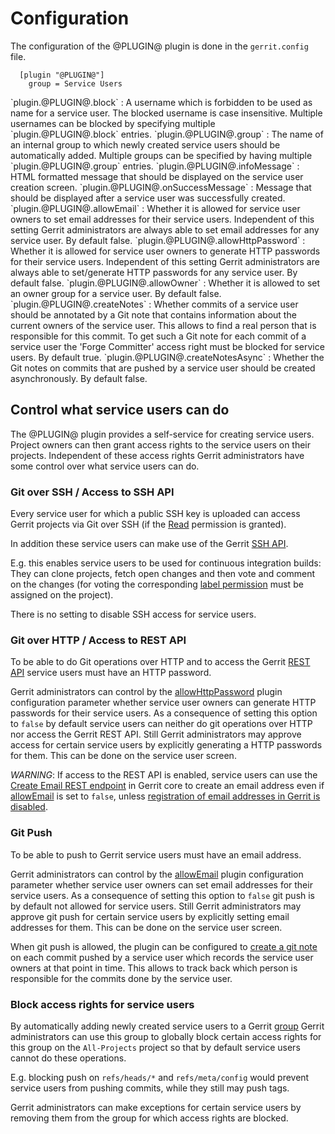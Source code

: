 Configuration
=============

The configuration of the @PLUGIN@ plugin is done in the `gerrit.config`
file.

```
  [plugin "@PLUGIN@"]
    group = Service Users
```

<a id="block">
`plugin.@PLUGIN@.block`
:	A username which is forbidden to be used as name for a service
	user. The blocked username is case insensitive. Multiple
	usernames can be blocked by specifying multiple
	`plugin.@PLUGIN@.block` entries.

<a id="group">
`plugin.@PLUGIN@.group`
:	The name of an internal group to which newly created service users
	should be automatically added. Multiple groups can be specified by
	having multiple `plugin.@PLUGIN@.group` entries.

<a id="infoMessage">
`plugin.@PLUGIN@.infoMessage`
:	HTML formatted message that should be displayed on the service user
	creation screen.

<a id="onSuccessMessage">
`plugin.@PLUGIN@.onSuccessMessage`
:	Message that should be displayed after a service user was
  successfully created.

<a id="allowEmail">
`plugin.@PLUGIN@.allowEmail`
:	Whether it is allowed for service user owners to set email
	addresses for their service users. Independent of this setting
	Gerrit administrators are always able to set email addresses for
	any service user.
	By default false.

<a id="allowHttpPassword">
`plugin.@PLUGIN@.allowHttpPassword`
:	Whether it is allowed for service user owners to generate HTTP
    passwords for their service users. Independent of this setting
    Gerrit administrators are always able to set/generate HTTP
    passwords for any service user.
    By default false.

<a id="allowOwner">
`plugin.@PLUGIN@.allowOwner`
:	Whether it is allowed to set an owner group for a service user.
	By default false.

<a id="createNotes">
`plugin.@PLUGIN@.createNotes`
:	Whether commits of a service user should be annotated by a Git note
	that contains information about the current owners of the service
	user. This allows to find a real person that is responsible for
	this commit. To get such a Git note for each commit of a service
	user the 'Forge Committer' access right must be blocked for service
	users. By default true.

<a id="createNotes">
`plugin.@PLUGIN@.createNotesAsync`
:	Whether the Git notes on commits that are pushed by a service user
	should be created asynchronously. By default false.

Control what service users can do
---------------------------------

The @PLUGIN@ plugin provides a self-service for creating service users.
Project owners can then grant access rights to the service users on
their projects. Independent of these access rights Gerrit
administrators have some control over what service users can do.

### Git over SSH / Access to SSH API

Every service user for which a public SSH key is uploaded can access
Gerrit projects via Git over SSH (if the
[Read](access-control.md#category_read) permission is granted).

In addition these service users can make use of the Gerrit
[SSH API](cmd-index.md#user_commands).

E.g. this enables service users to be used for continuous integration
builds: They can clone projects, fetch open changes and then vote and
comment on the changes (for voting the corresponding
[label permission](access-control.md#category_review_labels) must be
assigned on the project).

There is no setting to disable SSH access for service users.

### Git over HTTP / Access to REST API

To be able to do Git operations over HTTP and to access the Gerrit
[REST API](rest-api.md) service users must have an HTTP password.

Gerrit administrators can control by the
[allowHttpPassword](#allowHttpPassword) plugin configuration parameter
whether service user owners can generate HTTP passwords for their
service users. As a consequence of setting this option to `false`
by default service users can neither do git operations over HTTP nor
access the Gerrit REST API. Still Gerrit administrators may approve
access for certain service users by explicitly generating a HTTP
passwords for them. This can be done on the service user screen.

*WARNING*: If access to the REST API is enabled, service users can use
the [Create Email REST endpoint](../../../Documentation/rest-api-accounts.html#create-account-email)
in Gerrit core to create an email address even if
[allowEmail](#allowEmail) is set to `false`, unless
[registration of email addresses in Gerrit is disabled](../../../Documentation/config-gerrit.html#sendemail.allowRegisterNewEmail).

### Git Push

To be able to push to Gerrit service users must have an email address.

Gerrit administrators can control by the
[allowEmail](#allowEmail) plugin configuration parameter whether
service user owners can set email addresses for their service
users. As a consequence of setting this option to `false` git push is
by default not allowed for service users. Still Gerrit administrators
may approve git push for certain service users by explicitly setting
email addresses for them. This can be done on the service user screen.

When git push is allowed, the plugin can be configured to
[create a git note](#createNotes) on each commit pushed by a service
user which records the service user owners at that point in time. This
allows to track back which person is responsible for the commits done
by the service user.

### Block access rights for service users

By automatically adding newly created service users to a Gerrit
[group](#group) Gerrit administrators can use this group to globally
block certain access rights for this group on the `All-Projects`
project so that by default service users cannot do these operations.

E.g. blocking push on `refs/heads/*` and `refs/meta/config` would
prevent service users from pushing commits, while they still may push
tags.

Gerrit administrators can make exceptions for certain service users by
removing them from the group for which access rights are blocked.
